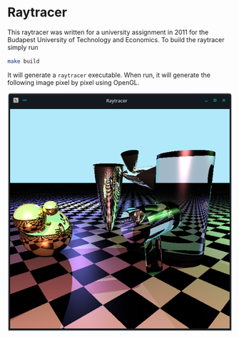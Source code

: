 # Raytracer

This raytracer was written for a university assignment in 2011 for the Budapest University of Technology and Economics.
To build the raytracer simply run
```bash
make build
```
It will generate a `raytracer` executable. When run, it will generate the following image pixel by pixel using OpenGL.

![image](raytracer.png)
